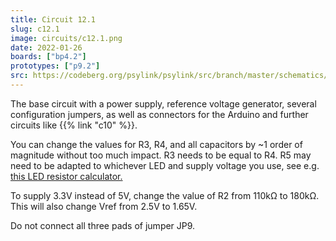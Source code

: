 ```yaml
---
title: Circuit 12.1
slug: c12.1
image: circuits/c12.1.png
date: 2022-01-26
boards: ["bp4.2"]
prototypes: ["p9.2"]
src: https://codeberg.org/psylink/psylink/src/branch/master/schematics/circuit12.1.sch
---
```


The base circuit with a power supply, reference voltage generator, several
configuration jumpers, as well as connectors for the Arduino and further
circuits like {{% link "c10" %}}.

You can change the values for R3, R4, and all capacitors by ~1 order of
magnitude without too much impact. R3 needs to be equal to R4.  R5 may need to
be adapted to whichever LED and supply voltage you use, see e.g. [this LED
resistor
calculator.](https://www.allaboutcircuits.com/tools/led-resistor-calculator/)

To supply 3.3V instead of 5V, change the value of R2 from 110k&Omega; to
180k&Omega;.  This will also change Vref from 2.5V to 1.65V.

Do not connect all three pads of jumper JP9.
